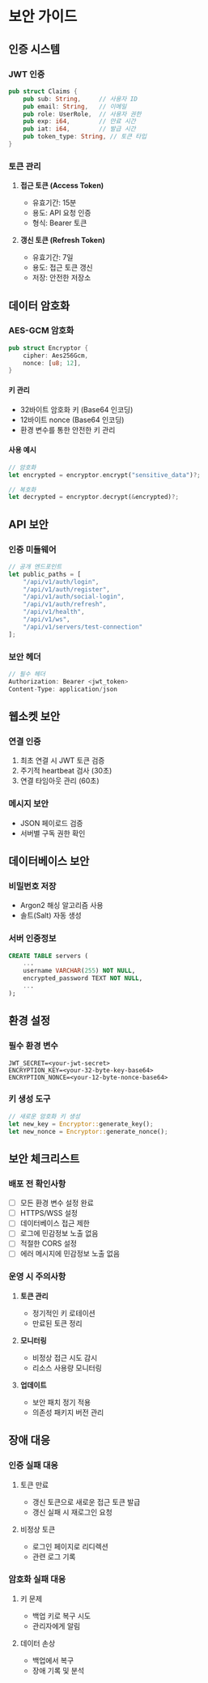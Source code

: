 # 보안 가이드

## 인증 시스템

### JWT 인증
```rust
pub struct Claims {
    pub sub: String,     // 사용자 ID
    pub email: String,   // 이메일
    pub role: UserRole,  // 사용자 권한
    pub exp: i64,        // 만료 시간
    pub iat: i64,        // 발급 시간
    pub token_type: String, // 토큰 타입
}
```

### 토큰 관리
1. **접근 토큰 (Access Token)**
   - 유효기간: 15분
   - 용도: API 요청 인증
   - 형식: Bearer 토큰

2. **갱신 토큰 (Refresh Token)**
   - 유효기간: 7일
   - 용도: 접근 토큰 갱신
   - 저장: 안전한 저장소

## 데이터 암호화

### AES-GCM 암호화
```rust
pub struct Encryptor {
    cipher: Aes256Gcm,
    nonce: [u8; 12],
}
```

#### 키 관리
- 32바이트 암호화 키 (Base64 인코딩)
- 12바이트 nonce (Base64 인코딩)
- 환경 변수를 통한 안전한 키 관리

#### 사용 예시
```rust
// 암호화
let encrypted = encryptor.encrypt("sensitive_data")?;

// 복호화
let decrypted = encryptor.decrypt(&encrypted)?;
```

## API 보안

### 인증 미들웨어
```rust
// 공개 엔드포인트
let public_paths = [
    "/api/v1/auth/login",
    "/api/v1/auth/register",
    "/api/v1/auth/social-login",
    "/api/v1/auth/refresh",
    "/api/v1/health",
    "/api/v1/ws",
    "/api/v1/servers/test-connection"
];
```

### 보안 헤더
```rust
// 필수 헤더
Authorization: Bearer <jwt_token>
Content-Type: application/json
```

## 웹소켓 보안

### 연결 인증
1. 최초 연결 시 JWT 토큰 검증
2. 주기적 heartbeat 검사 (30초)
3. 연결 타임아웃 관리 (60초)

### 메시지 보안
- JSON 페이로드 검증
- 서버별 구독 권한 확인

## 데이터베이스 보안

### 비밀번호 저장
- Argon2 해싱 알고리즘 사용
- 솔트(Salt) 자동 생성

### 서버 인증정보
```sql
CREATE TABLE servers (
    ...
    username VARCHAR(255) NOT NULL,
    encrypted_password TEXT NOT NULL,
    ...
);
```

## 환경 설정

### 필수 환경 변수
```env
JWT_SECRET=<your-jwt-secret>
ENCRYPTION_KEY=<your-32-byte-key-base64>
ENCRYPTION_NONCE=<your-12-byte-nonce-base64>
```

### 키 생성 도구
```rust
// 새로운 암호화 키 생성
let new_key = Encryptor::generate_key();
let new_nonce = Encryptor::generate_nonce();
```

## 보안 체크리스트

### 배포 전 확인사항
- [ ] 모든 환경 변수 설정 완료
- [ ] HTTPS/WSS 설정
- [ ] 데이터베이스 접근 제한
- [ ] 로그에 민감정보 노출 없음
- [ ] 적절한 CORS 설정
- [ ] 에러 메시지에 민감정보 노출 없음

### 운영 시 주의사항
1. **토큰 관리**
   - 정기적인 키 로테이션
   - 만료된 토큰 정리

2. **모니터링**
   - 비정상 접근 시도 감시
   - 리소스 사용량 모니터링

3. **업데이트**
   - 보안 패치 정기 적용
   - 의존성 패키지 버전 관리

## 장애 대응

### 인증 실패 대응
1. 토큰 만료
   - 갱신 토큰으로 새로운 접근 토큰 발급
   - 갱신 실패 시 재로그인 요청

2. 비정상 토큰
   - 로그인 페이지로 리디렉션
   - 관련 로그 기록

### 암호화 실패 대응
1. 키 문제
   - 백업 키로 복구 시도
   - 관리자에게 알림

2. 데이터 손상
   - 백업에서 복구
   - 장애 기록 및 분석